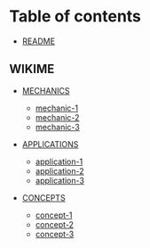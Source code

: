 <!--
[ file: SUMMARY.md ] =======================================================================

[ description      ] -----------------------------------------------------------------------

	this .md file contains the table of contents for the network security gitbook.io file.

[ explanation      ] -----------------------------------------------------------------------

	the purpose of this .md file is for navigating pages and sub-pages on gitbook.com
-->

<!--
[ info             ] -----------------------------------------------------------------------
-->

# Table of contents

* [README](README.md)

<!--wikime-->
## WIKIME

* [MECHANICS](WIKIME/1-mechanics/README.md)
	* [mechanic-1](WIKIME/1-mechanics/mechanic-1.md)
	* [mechanic-2](WIKIME/1-mechanics/mechanic-2.md)
	* [mechanic-3](WIKIME/1-mechanics/mechanic-3.md)

* [APPLICATIONS](WIKIME/2-applications/README.md)
	* [application-1](WIKIME/2-applications/application-1.md)
	* [application-2](WIKIME/2-applications/application-2.md)
	* [application-3](WIKIME/2-applications/application-3.md)

* [CONCEPTS](WIKIME/3-concepts/README.md)
	* [concept-1](WIKIME/3-concepts/concept-1.md)
	* [concept-2](WIKIME/3-concepts/concept-2.md)
	* [concept-3](WIKIME/3-concepts/concept-3.md)

<!--
[ END              ] -----------------------------------------------------------------------
-->
